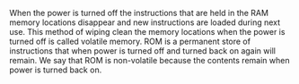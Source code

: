 When the power is turned off the instructions that are held in the RAM memory locations disappear and new instructions are loaded during next use. This method of wiping clean the memory locations when the power is turned off is called volatile memory. ROM is a permanent store of instructions that when power is turned off and turned back on again will remain. We say that ROM is non-volatile because the contents remain when power is turned back on.